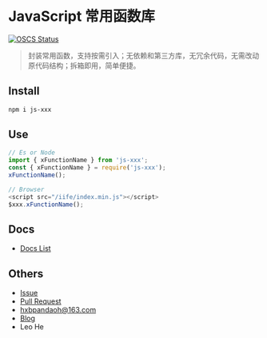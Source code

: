 # JavaScript 常用函数库

[![OSCS Status](https://www.oscs1024.com/platform/badge/pandaoh/js-xxx.svg?size=small)](https://www.oscs1024.com/project/pandaoh/js-xxx?ref=badge_small)

> 封装常用函数，支持按需引入；无依赖和第三方库，无冗余代码，无需改动原代码结构；拆箱即用，简单便捷。

## Install

```bash
npm i js-xxx
```

## Use

```javascript
// Es or Node
import { xFunctionName } from 'js-xxx';
const { xFunctionName } = require('js-xxx');
xFunctionName();

// Browser
<script src="/iife/index.min.js"></script>
$xxx.xFunctionName();
```

## Docs

* [Docs List](https://github.com/pandaoh/js-xxx/blob/main/docs/README.md)

## Others

* [Issue](https://github.com/pandaoh/js-xxx/issues)
* [Pull Request](https://github.com/pandaoh/js-xxx/pulls)
* [hxbpandaoh@163.com](mailto:hxbpandaoh@163.com)
* [Blog](http://a.biugle.cn)
* Leo He
